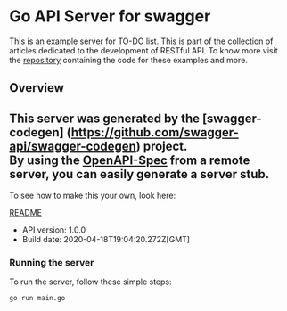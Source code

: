 # Go API Server for swagger

This is an example server for TO-DO list.  This is part of the collection of articles dedicated to the development of RESTful API. To know more visit the [repository](https://github.com/dandpz/restfulapi-howto) containing the code for these examples and more.

## Overview
This server was generated by the [swagger-codegen]
(https://github.com/swagger-api/swagger-codegen) project.  
By using the [OpenAPI-Spec](https://github.com/OAI/OpenAPI-Specification) from a remote server, you can easily generate a server stub.  
-

To see how to make this your own, look here:

[README](https://github.com/swagger-api/swagger-codegen/blob/master/README.md)

- API version: 1.0.0
- Build date: 2020-04-18T19:04:20.272Z[GMT]


### Running the server
To run the server, follow these simple steps:

```
go run main.go
```

